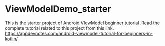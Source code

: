 # ViewModelDemo_starter
This is the starter project of Android VIewModel beginner tutorial .Read the complete tutorial related to this project from this link.
https://appdevnotes.com/android-viewmodel-tutorial-for-beginners-in-kotlin/
